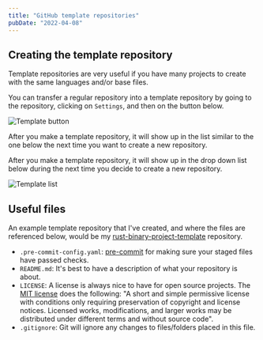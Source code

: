 ```yaml
---
title: "GitHub template repositories"
pubDate: "2022-04-08"
---
```


## Creating the template repository

Template repositories are very useful if you have many projects to create with the same languages and/or base files.

You can transfer a regular repository into a template repository by going to the repository, clicking on `Settings`, and then on the button below.

![Template button](/images/posts/template-repositories/button.png)

After you make a template repository, it will show up in the list similar to the one below the next time you want to create a new repository.

After you make a template repository, it will show up in the drop down list below during the next time you decide to create a new repository.

![Template list](/images/posts/template-repositories/list.png)

## Useful files

An example template repository that I've created, and where the files are referenced below, would be my [rust-binary-project-template](https://github.com/Xithrius/rust-binary-project-template) repository.

- `.pre-commit-config.yaml`: [pre-commit](https://pre-commit.com/) for making sure your staged files have passed checks.
- `README.md`: It's best to have a description of what your repository is about.
- `LICENSE`: A license is always nice to have for open source projects. The [MIT license](https://mit-license.org/) does the following: "A short and simple permissive license with conditions only requiring preservation of copyright and license notices. Licensed works, modifications, and larger works may be distributed under different terms and without source code".
- `.gitignore`: Git will ignore any changes to files/folders placed in this file.
